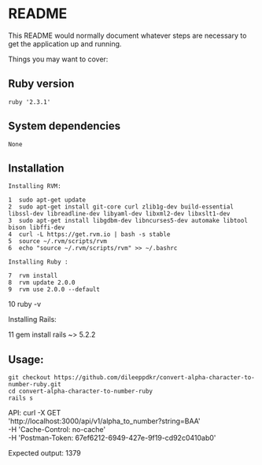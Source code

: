 # README

This README would normally document whatever steps are necessary to get the
application up and running.

Things you may want to cover:

## Ruby version
	ruby '2.3.1'
## System dependencies
	None
## Installation 
	Installing RVM:

    1  sudo apt-get update
    2  sudo apt-get install git-core curl zlib1g-dev build-essential libssl-dev libreadline-dev libyaml-dev libxml2-dev libxslt1-dev
    3  sudo apt-get install libgdbm-dev libncurses5-dev automake libtool bison libffi-dev
    4  curl -L https://get.rvm.io | bash -s stable
    5  source ~/.rvm/scripts/rvm
    6  echo "source ~/.rvm/scripts/rvm" >> ~/.bashrc

    Installing Ruby :

    7  rvm install
    8  rvm update 2.0.0
    9  rvm use 2.0.0 --default
   10  ruby -v

   Installing Rails:

   11  gem install rails ~> 5.2.2

## Usage:
	git checkout https://github.com/dileeppdkr/convert-alpha-character-to-number-ruby.git
	cd convert-alpha-character-to-number-ruby
	rails s
 API:
 curl -X GET \
  'http://localhost:3000/api/v1/alpha_to_number?string=BAA' \
  -H 'Cache-Control: no-cache' \
  -H 'Postman-Token: 67ef6212-6949-427e-9f19-cd92c0410ab0'

 Expected output:
 1379
